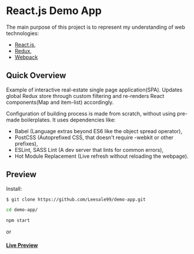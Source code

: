 # React.js Demo App

The main purpose of this project is to represent my understanding of web technologies:
 - [React.js](https://facebook.github.io/react),
 - [Redux](http://redux.js.org),
 - [Webpack](https://webpack.github.io)

## Quick Overview

Example of interactive real-estate single page application(SPA). Updates global Redux store through custom filtering and re-renders React components(Map and item-list) accordingly.

Configuration of building process is made from scratch, without using pre-made boilerplates. It uses dependencies like:
  - Babel (Language extras beyond ES6 like the object spread operator),
  - PostCSS (Autoprefixed CSS, that doesn't require -webkit or other prefixes),
  - ESLint, SASS Lint (A dev server that lints for common errors),
  - Hot Module Replacement (Live refresh without reloading the webpage).

## Preview

Install: 

```bash
$ git clone https://github.com/Leesale99/demo-app.git

cd demo-app/

npm start
```

or

#### [Live Preview](http://master-at-work.com/demo-app)
